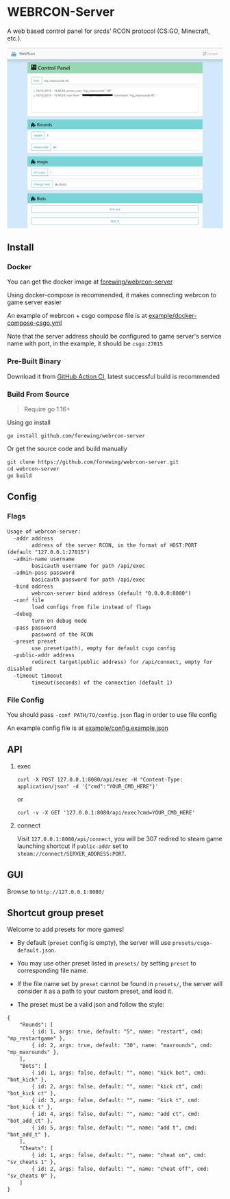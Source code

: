 # WEBRCON-Server

A web based control panel for srcds' RCON protocol (CS:GO, Minecraft, etc.).

![preview](preview.png)

## Install

### Docker

You can get the docker image at [forewing/webrcon-server](https://hub.docker.com/r/forewing/webrcon-server)

Using docker-compose is recommended, it makes connecting webrcon to game server easier

An example of webrcon + csgo compose file is at [example/docker-compose-csgo.yml](example/docker-compose-csgo.yml)

Note that the server address should be configured to game server's service name with port, in the example, it should be `csgo:27015`

### Pre-Built Binary

Download it from [GitHub Action CI](https://github.com/forewing/webrcon-server/actions?query=workflow%3ACI+is%3Asuccess), latest successful build is recommended

### Build From Source

> Require go 1.16+

Using go install

```
go install github.com/forewing/webrcon-server
```

Or get the source code and build manually

```
git clone https://github.com/forewing/webrcon-server.git
cd webrcon-server
go build
```

## Config
### Flags

```
Usage of webrcon-server:
  -addr address
        address of the server RCON, in the format of HOST:PORT (default "127.0.0.1:27015")
  -admin-name username
        basicauth username for path /api/exec
  -admin-pass password
        basicauth password for path /api/exec
  -bind address
        webrcon-server bind address (default "0.0.0.0:8080")
  -conf file
        load configs from file instead of flags
  -debug
        turn on debug mode
  -pass password
        password of the RCON
  -preset preset
        use preset(path), empty for default csgo config
  -public-addr address
        redirect target(public address) for /api/connect, empty for disabled
  -timeout timeout
        timeout(seconds) of the connection (default 1)
```

### File Config

You should pass `-conf PATH/TO/config.json` flag in order to use file config

An example config file is at [example/config.example.json](example/config.example.json)
## API

1. exec

    ```
    curl -X POST 127.0.0.1:8080/api/exec -H "Content-Type: application/json" -d '{"cmd":"YOUR_CMD_HERE"}'
    ```

    or

    ```
    curl -v -X GET '127.0.0.1:8080/api/exec?cmd=YOUR_CMD_HERE'
    ```

2. connect

    Visit `127.0.0.1:8080/api/connect`, you will be 307 redired to steam game launching shortcut if `public-addr` set to `steam://connect/SERVER_ADDRESS:PORT`.

## GUI

Browse to `http://127.0.0.1:8080/`

## Shortcut group preset

Welcome to add presets for more games!

- By default (`preset` config is empty), the server will use `presets/csgo-default.json`.

- You may use other preset listed in `presets/` by setting `preset` to corresponding file name.

- If the file name set by `preset` cannot be found in `presets/`, the server will consider it as a path to your custom preset, and load it.

- The preset must be a valid json and follow the style:

```
{
    "Rounds": [
        { id: 1, args: true, default: "5", name: "restart", cmd: "mp_restartgame" },
        { id: 2, args: true, default: "30", name: "maxrounds", cmd: "mp_maxrounds" },
    ],
    "Bots": [
        { id: 1, args: false, default: "", name: "kick bot", cmd: "bot_kick" },
        { id: 2, args: false, default: "", name: "kick ct", cmd: "bot_kick ct" },
        { id: 3, args: false, default: "", name: "kick t", cmd: "bot_kick t" },
        { id: 4, args: false, default: "", name: "add ct", cmd: "bot_add_ct" },
        { id: 5, args: false, default: "", name: "add t", cmd: "bot_add_t" },
    ],
    "Cheats": [
        { id: 1, args: false, default: "", name: "cheat on", cmd: "sv_cheats 1" },
        { id: 2, args: false, default: "", name: "cheat off", cmd: "sv_cheats 0" },
    ]
}
```
